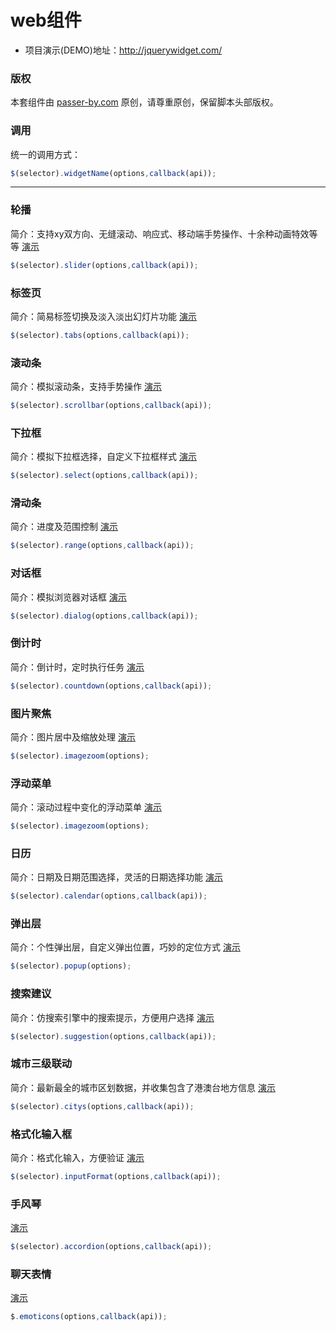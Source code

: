 # web组件

- 项目演示(DEMO)地址：http://jquerywidget.com/

### 版权
本套组件由 [passer-by.com](http://passer-by.com/) 原创，请尊重原创，保留脚本头部版权。

### 调用
统一的调用方式：
```javascript
$(selector).widgetName(options,callback(api));
```
---

### 轮播
简介：支持xy双方向、无缝滚动、响应式、移动端手势操作、十余种动画特效等等
[演示](http://jquerywidget.com/jquery-slider/)
```javascript
$(selector).slider(options,callback(api));
```

### 标签页
简介：简易标签切换及淡入淡出幻灯片功能
[演示](http://jquerywidget.com/jquery-tabs/)
```javascript
$(selector).tabs(options,callback(api));
```

### 滚动条
简介：模拟滚动条，支持手势操作
[演示](http://jquerywidget.com/jquery-scrollbar/)
```javascript
$(selector).scrollbar(options,callback(api));
```

### 下拉框
简介：模拟下拉框选择，自定义下拉框样式
[演示](http://jquerywidget.com/jquery-select/)
```javascript
$(selector).select(options,callback(api));
```

### 滑动条
简介：进度及范围控制
[演示](http://jquerywidget.com/jquery-range/)
```javascript
$(selector).range(options,callback(api));
```

### 对话框
简介：模拟浏览器对话框
[演示](http://jquerywidget.com/jquery-dialog/)
```javascript
$(selector).dialog(options,callback(api));
```

### 倒计时
简介：倒计时，定时执行任务
[演示](http://jquerywidget.com/jquery-countdown/)
```javascript
$(selector).countdown(options,callback(api));
```

### 图片聚焦
简介：图片居中及缩放处理
[演示](http://jquerywidget.com/jquery-imagezoom/)
```javascript
$(selector).imagezoom(options);
```

### 浮动菜单
简介：滚动过程中变化的浮动菜单
[演示](http://jquerywidget.com/jquery-imagezoom/)
```javascript
$(selector).imagezoom(options);
```

### 日历
简介：日期及日期范围选择，灵活的日期选择功能
[演示](http://jquerywidget.com/jquery-calendar/)
```javascript
$(selector).calendar(options,callback(api));
```

### 弹出层
简介：个性弹出层，自定义弹出位置，巧妙的定位方式
[演示](http://jquerywidget.com/jquery-popup/)
```javascript
$(selector).popup(options);
```

### 搜索建议
简介：仿搜索引擎中的搜索提示，方便用户选择
[演示](http://jquerywidget.com/jquery-suggestion/)
```javascript
$(selector).suggestion(options,callback(api));
```

### 城市三级联动
简介：最新最全的城市区划数据，并收集包含了港澳台地方信息
[演示](http://jquerywidget.com/jquery-citys/)
```javascript
$(selector).citys(options,callback(api));
```

### 格式化输入框
简介：格式化输入，方便验证
[演示](http://jquerywidget.com/jquery-inputFormat/)
```javascript
$(selector).inputFormat(options,callback(api));
```

### 手风琴
[演示](http://jquerywidget.com/jquery-accordion/)
```javascript
$(selector).accordion(options,callback(api));
```

### 聊天表情
[演示](http://jquerywidget.com/jquery-emoticons/)
```javascript
$.emoticons(options,callback(api));
```